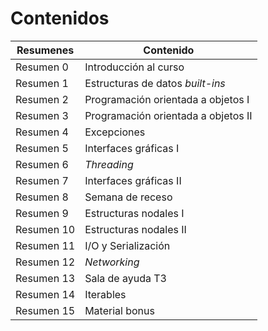 # Contenidos
| Resumenes                       | Contenido                           |
|---------------------------------|-------------------------------------|
| Resumen 0                       | Introducción al curso               |
| Resumen 1                       | Estructuras de datos _built-ins_    |
| Resumen 2                       | Programación orientada a objetos I  |
| Resumen 3                       | Programación orientada a objetos II |
| Resumen 4                       | Excepciones                         |
| Resumen 5                       | Interfaces gráficas I               |
| Resumen 6                       | *Threading*                         |
| Resumen 7                       | Interfaces gráficas II              |
| Resumen 8                       | Semana de receso                    |
| Resumen 9                       | Estructuras nodales I               |
| Resumen 10                      | Estructuras nodales II              |
| Resumen 11                      | I/O y Serialización                 |
| Resumen 12                      | *Networking*                        |
| Resumen 13                      | Sala de ayuda T3                    |
| Resumen 14                      | Iterables                           |
| Resumen 15                      | Material bonus                      |
